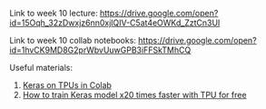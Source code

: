 Link to week 10 lecture: https://drive.google.com/open?id=15Oqh_32zDwxjz6nn0xjlQIV-C5at4eOWKd_ZztCn3UI

Link to week 10 collab notebooks: https://drive.google.com/open?id=1hvCK9MD8G2prWbvUuwGPB3iFFSkTMhCQ

Useful materials:

1.  [Keras on TPUs in Colab](https://medium.com/tensorflow/tf-keras-on-tpus-on-colab-674367932aa0)
2.  [How to train Keras model x20 times faster with TPU for free](https://www.dlology.com/blog/how-to-train-keras-model-x20-times-faster-with-tpu-for-free/)

